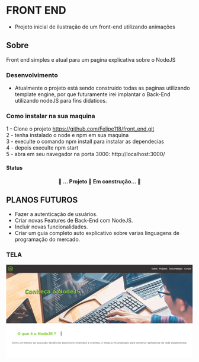 # FRONT END
* Projeto inicial de ilustração de um front-end utilizando animações 

## Sobre
Front end simples e atual para um pagina explicativa sobre o NodeJS

### Desenvolvimento 
* Atualmente o projeto está sendo construído todas as paginas utilizando template engine, por que futuramente 
irei implantar o Back-End utilizando nodeJS para fins didaticos.

### Como instalar na sua maquina
1 - Clone o projeto https://github.com/Felipe118/front_end.git <br>
2 - tenha instalado o node e npm em sua maquina <br>
3 - execulte o comando npm install para instalar as dependecias <br>
4 - depois execulte npm start <br>
5 - abra em seu navegador na porta 3000: http://localhost:3000/ <br>

#### Status
 <h4 align="center"> 
	🚧  ... Projeto 🚀 Em construção...  🚧
</h4>

## PLANOS FUTUROS

* Fazer a autenticação de usuários.
* Criar novas Features de Back-End com NodeJS.
* Incluir novas funcionalidades.
* Criar um guia completo auto explicativo sobre varias linguagens de programação do mercado.


### TELA
<img src="assets/img/apresentacao.png">



